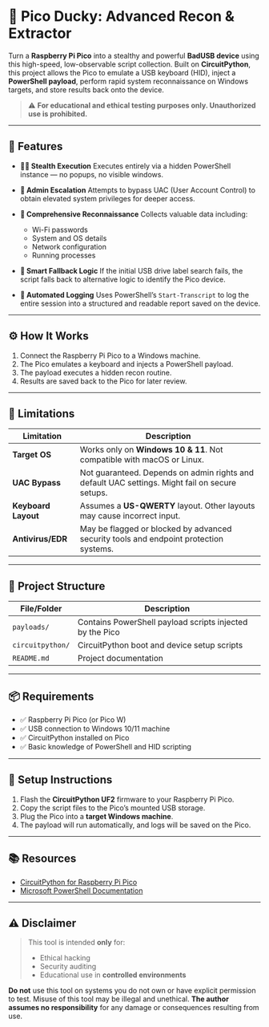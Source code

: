 
# 🧨 Pico Ducky: Advanced Recon & Extractor

Turn a **Raspberry Pi Pico** into a stealthy and powerful **BadUSB device** using this high-speed, low-observable script collection. Built on **CircuitPython**, this project allows the Pico to emulate a USB keyboard (HID), inject a **PowerShell payload**, perform rapid system reconnaissance on Windows targets, and store results back onto the device.

> ⚠️ **For educational and ethical testing purposes only. Unauthorized use is prohibited.**

---

## 🚀 Features

* **🕵️‍♂️ Stealth Execution**
  Executes entirely via a hidden PowerShell instance — no popups, no visible windows.

* **🔐 Admin Escalation**
  Attempts to bypass UAC (User Account Control) to obtain elevated system privileges for deeper access.

* **📡 Comprehensive Reconnaissance**
  Collects valuable data including:

  * Wi-Fi passwords
  * System and OS details
  * Network configuration
  * Running processes

* **🧠 Smart Fallback Logic**
  If the initial USB drive label search fails, the script falls back to alternative logic to identify the Pico device.

* **📝 Automated Logging**
  Uses PowerShell’s `Start-Transcript` to log the entire session into a structured and readable report saved on the device.

---

## ⚙️ How It Works

1. Connect the Raspberry Pi Pico to a Windows machine.
2. The Pico emulates a keyboard and injects a PowerShell payload.
3. The payload executes a hidden recon routine.
4. Results are saved back to the Pico for later review.

---

## 🧪 Limitations

| Limitation          | Description                                                                                    |
| ------------------- | ---------------------------------------------------------------------------------------------- |
| **Target OS**       | Works only on **Windows 10 & 11**. Not compatible with macOS or Linux.                         |
| **UAC Bypass**      | Not guaranteed. Depends on admin rights and default UAC settings. Might fail on secure setups. |
| **Keyboard Layout** | Assumes a **US-QWERTY** layout. Other layouts may cause incorrect input.                       |
| **Antivirus/EDR**   | May be flagged or blocked by advanced security tools and endpoint protection systems.          |

---

## 📁 Project Structure

| File/Folder      | Description                                              |
| ---------------- | -------------------------------------------------------- |
| `payloads/`      | Contains PowerShell payload scripts injected by the Pico |
| `circuitpython/` | CircuitPython boot and device setup scripts              |
| `README.md`      | Project documentation                                    |

---

## 📦 Requirements

* ✅ Raspberry Pi Pico (or Pico W)
* ✅ USB connection to Windows 10/11 machine
* ✅ CircuitPython installed on Pico
* ✅ Basic knowledge of PowerShell and HID scripting

---

## 🧰 Setup Instructions

1. Flash the **CircuitPython UF2** firmware to your Raspberry Pi Pico.
2. Copy the script files to the Pico’s mounted USB storage.
3. Plug the Pico into a **target Windows machine**.
4. The payload will run automatically, and logs will be saved on the Pico.

---

## 📚 Resources

* [CircuitPython for Raspberry Pi Pico](https://circuitpython.org/board/raspberry_pi_pico/)
* [Microsoft PowerShell Documentation](https://learn.microsoft.com/en-us/powershell/)

---

## ⚠️ Disclaimer

> This tool is intended **only** for:
>
> * Ethical hacking
> * Security auditing
> * Educational use in **controlled environments**

**Do not** use this tool on systems you do not own or have explicit permission to test. Misuse of this tool may be illegal and unethical.
**The author assumes no responsibility** for any damage or consequences resulting from use.



